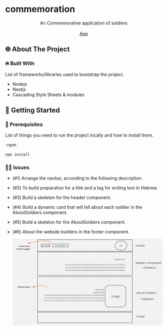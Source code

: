 # commemoration

<p align="center">
An Commemorative application of soldiers
<br/>
<br/>
<a href="https://nova-haim-s.vercel.app/">App</a>
</p>

<!-- ABOUT THE PROJECT -->

## 🌐 About The Project

### 🔥 Built With

List of frameworks/libraries used to bootstrap the project.

- Nodejs
- Nextjs
- Cascading Style Sheets & modules

<!-- GETTING STARTED -->

## 🚀 Getting Started

### 📃 Prerequisites

List of things you need to run the project locally and how to install them.

-npm

```sh
npm install
```

### 👩‍💻 Issues

- (#1) Arrange the navbar, according to the following description.
- (#2) To build preparation for a title and a tag for writing text in Hebrew.
- (#3) Build a skeleton for the header component.
- (#4) Build a dynamic card that will tell about each soldier in the AboutSoldiers component.
- (#5) Build a skeleton for the AboutSoldiers component.
- (#6) About the website builders in the footer component.

  <img src="./imageReadMe.png">

